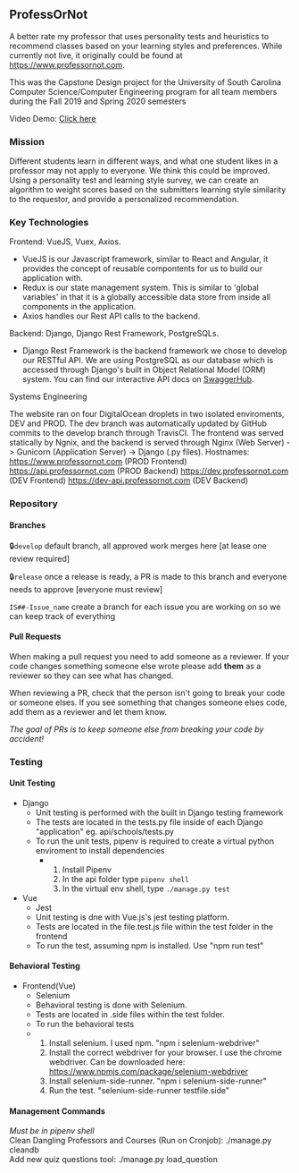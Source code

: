 ## ProfessOrNot

A better rate my professor that uses personality tests and heuristics to recommend classes based on your learning styles and preferences. While currently not live, it originally could be found at https://www.professornot.com.

This was the Capstone Design project for the University of South Carolina Computer Science/Computer Engineering program for all team members during the Fall 2019 and Spring 2020 semesters

Video Demo: [Click here](https://www.youtube.com/watch?v=uGk_euw9dZc)

### Mission

Different students learn in different ways, and what one student likes in a professor may not apply to everyone. We think this could be improved. Using a personality test and learning style survey, we can create an algorithm to weight scores based on the submitters learning style similarity to the requestor, and provide a personalized recommendation.

### Key Technologies

Frontend: VueJS, Vuex, Axios.
- VueJS is our Javascript framework, similar to React and Angular, it provides the concept of reusable compontents for us to build our application with.
- Redux is our state management system. This is similar to 'global variables' in that it is a globally accessible data store from inside all components in the application.
- Axios handles our Rest API calls to the backend.

Backend: Django, Django Rest Framework, PostgreSQLs.
- Django Rest Framework is the backend framework we chose to develop our RESTful API. We are using PostgreSQL as our database which is accessed through Django's built in Object Relational Model (ORM) system. You can find our interactive API docs on [SwaggerHub](https://app.swaggerhub.com/apis-docs/professornot/Django/1.0.0#/Reviews/post_reviews).

Systems Engineering

The website ran on four DigitalOcean droplets in two isolated enviroments, DEV and PROD. The dev branch was automatically updated by GitHub commits to the develop branch through TravisCI. The frontend was served statically by Ngnix, and the backend is served through Nginx (Web Server) -> Gunicorn (Application Server) -> Django (.py files).
Hostnames:
https://www.professornot.com (PROD Frontend)
https://api.professornot.com (PROD Backend)
https://dev.professornot.com (DEV Frontend)
https://dev-api.professornot.com (DEV Backend)

### Repository

#### Branches

:lock:`develop` default branch, all approved work merges here [at lease one review required]

:lock:`release` once a release is ready, a PR is made to this branch and everyone needs to approve [everyone must review]

`IS##-Issue_name` create a branch for each issue you are working on so we can keep track of everything

#### Pull Requests

When making a pull request you need to add someone as a reviewer. If your code changes something someone else wrote please add **them** as a reviewer so they can see what has changed. 

When reviewing a PR, check that the person isn't going to break your code or someone elses. If you see something that changes someone elses code, add them as a reviewer and let them know.

*The goal of PRs is to keep someone else from breaking your code by accident!*

### Testing

#### Unit Testing

* Django
  * Unit testing is performed with the built in Django testing framework
  * The tests are located in the tests.py file inside of each Django "application" eg. api/schools/tests.py
  * To run the unit tests, pipenv is required to create a virtual python enviroment to install dependencies
    * 1. Install Pipenv
      2. In the api folder type `pipenv shell`
      3. In the virtual env shell, type `./manage.py test`
* Vue
  * Jest
   * Unit testing is dne with Vue.js's jest testing platform.
   * Tests are located in the file.test.js file within the test folder in the frontend
   * To run the test, assuming npm is installed. Use "npm run test"

#### Behavioral Testing

* Frontend(Vue)
  * Selenium
   * Behavioral testing is done with Selenium.
   * Tests are located in .side files within the test folder.
   * To run the behavioral tests
    * 1. Install selenium. I used npm. "npm i selenium-webdriver"
      2. Install the correct webdriver for your browser. I use the chrome webdriver. Can be downloaded here: https://www.npmjs.com/package/selenium-webdriver
      3. Install selenium-side-runner. "npm i selenium-side-runner"
      4. Run the test. "selenium-side-runner testfile.side" 
   

#### Management Commands
*Must be in pipenv shell*\
Clean Dangling Professors and Courses (Run on Cronjob): ./manage.py cleandb\
Add new quiz questions tool: ./manage.py load_question

